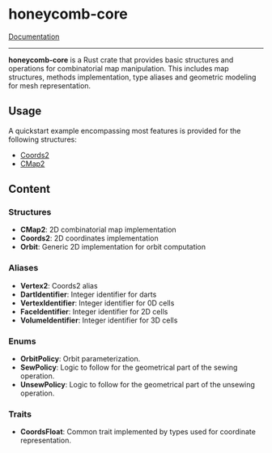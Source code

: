 # honeycomb-core

[Documentation](../honeycomb_core/)

--- 

**honeycomb-core** is a Rust crate that provides basic structures and
operations for combinatorial map manipulation. This includes map structures,
methods implementation, type aliases and geometric modeling for mesh
representation.

## Usage

A quickstart example encompassing most features is provided for the following
structures:

- [Coords2](../honeycomb_core/struct.Coords2.html#example)
- [CMap2](../honeycomb_core/struct.CMap2.html#example)

## Content

### Structures

- **CMap2**: 2D combinatorial map implementation
- **Coords2**: 2D coordinates implementation
- **Orbit**: Generic 2D implementation for orbit computation

### Aliases

- **Vertex2**: Coords2 alias
- **DartIdentifier**: Integer identifier for darts
- **VertexIdentifier**: Integer identifier for 0D cells
- **FaceIdentifier**: Integer identifier for 2D cells
- **VolumeIdentifier**: Integer identifier for 3D cells

### Enums

- **OrbitPolicy**: Orbit parameterization.
- **SewPolicy**: Logic to follow for the geometrical part of the sewing operation.
- **UnsewPolicy**: Logic to follow for the geometrical part of the unsewing operation.

### Traits

- **CoordsFloat**: Common trait implemented by types used for coordinate representation.